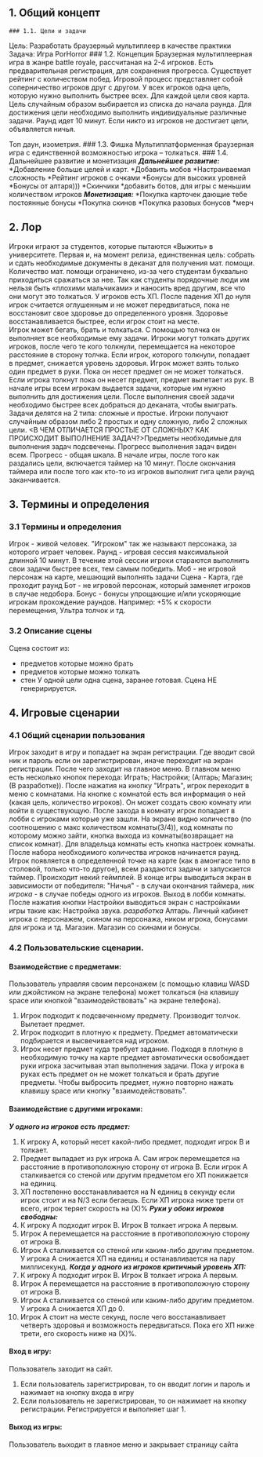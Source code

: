 ## 1. Общий концепт
    ### 1.1. Цели и задачи
Цель: Разработать браузерный мультиплеер в качестве практики
Задача:  Игра PorHorror 
    ### 1.2. Концепция
Браузерная мультиплеерная игра в жанре battle royale, рассчитаная на 2-4 игроков. Есть предварительная регистрация, для сохранения прогресса. Существует рейтинг с количеством побед.
Игровой процесс представляет собой соперничество игроков друг с другом. У всех игроков одна цель, которую нужно выполнить быстрее всех.  Для каждой цели своя карта. Цель случайным образом выбирается из списка до начала раунда. Для достижения цели необходимо выполнить индивидуальные различные задачи. Раунд идет 10 минут.  Если никто из игроков не достигает цели, объявляется ничья. 

Топ даун, изометрия. 
    ### 1.3. Фишка
Мультиплатформенная браузерная игра с единственной возможностью игрока – толкаться. 
    ### 1.4. Дальнейшее развитие и монетизация
***Дальнейшее развитие:***
    *Добавление больше целей и карт. 
    *Добавить мобов
    *Настраиваемая сложность
    *Рейтинг игроков с очками
    *Бонусы для высоких уровней
    *Бонусы от алтаря)))
    *Скинчики
    *добавить ботов, для игры с меньшим количеством игроков
***Монетизация:***
    *Покупка карточек дающие тебе постоянные бонусы
    *Покупка скинов
    *Покупка разовых бонусов
    *мерч
## 2. Лор
Игроки играют за студентов, которые пытаются «Выжить» в университете. Первая и, на момент релиза, единственная цель: собрать и сдать необходимые документы в деканат для получения мат. помощи.  Количество мат. помощи ограничено, из-за чего студентам буквально приходиться сражаться за нее. Так как студенты порядочные люди им нельзя быть «плохими мальчиками» и наносить вред другим, все что они могут это толкаться. 
У игроков есть ХП. После падения ХП до нуля игрок считается оглушенным и не может передвигаться, пока не восстановит свое здоровье до определенного уровня.  Здоровье восстанавливается быстрее, если игрок стоит на месте.  
Игрок может бегать, брать и толкаться. С помощью толчка он выполняет все необходимые ему задачи. Игроки могут толкать других игроков, после чего те кого толкнули, перемещается на некоторое расстояние в сторону толчка. Если игрок, которого толкнули, попадает в предмет, снижается уровень здоровья. 
Игрок может взять только один предмет в руки. Пока он несет предмет он не может толкаться. Если игрока толкнут пока он несет предмет, предмет вылетает из рук. 
В начале игры всем игрокам выдается задачи, которые им нужно выполнить для достижения цели. После выполнения своей задачи необходимо быстрее всех добраться до деканата, чтобы выиграть. Задачи делятся на 2 типа: сложные и простые. Игроки получают случайным образом либо 2 простых и одну сложную, либо 2 сложных цели. <В ЧЕМ ОТЛИЧАЕТСЯ ПРОСТЫЕ ОТ СЛОЖНЫХ? КАК ПРОИСХОДИТ ВЫПОЛНЕНИЕ ЗАДАЧ?>Предметы необходимые для выполнения задач подсвечены. Прогресс выполнения задач виден всем. Прогресс - общая шкала.
В начале игры, после того как раздались цели, включается таймер на 10 минут. После окончания таймера или после того как кто-то из игроков выполнит гига цели раунд заканчивается.
## 3. Термины и определения
### 3.1 Термины и определения
Игрок - живой человек. "Игроком" так же называют персонажа, за которого играет человек.
Раунд - игровая сессия максимальной длинной 10 минут. В течение этой сессии игроки стараются выполнить свои задачи быстрее всех, тем самым победить.
Моб - не игровой персонаж на карте, мешающий выполнять задачи
Сцена - Карта, где проходит раунд
Бот - не игровой персонаж, который заменяет игроков в случае недобора.
Бонус - бонусы упрощающие и/или ускоряющие игрокам прохождение раундов. Например: +5% к скорости перемещения, Ультра толчок и тд.

### 3.2 Описание сцены
Сцена состоит из:
- предметов которые можно брать
- предметов которые можно толкать
- стен
У одной цели одна сцена, заранее готовая. Сцена НЕ генеририруется. 

## 4. Игровые сценарии

### 4.1 Общий сценарии пользования
Игрок заходит в игру и попадает на экран регистрации. Где вводит свой ник и пароль если он зарегистрирован, иначе переходит на экран регистрации. После чего заходит на главное меню. В главном меню есть несколько кнопок перехода: Играть; Настройки; (Алтарь; Магазин;(В разработке)).
После нажатия на кнопку "Играть", игрок переходит в меню с комнатами. На кнопке с комнатой есть вся информация о ней (какая цель, количество игроков). Он может создать свою комнату или войти в существующую. После захода в комнату игрок попадает в лобби с игроками которые уже зашли. На экране видно количество (по соотношению с макс количеством комнаты(3/4)), код комнаты по которому можно зайти, кнопка выхода из комнаты(возвращает на список комнат). Для владельца комнаты есть кнопка настроек комнаты.  После набора необходимого количества игроков начинается раунд. Игрок появляется в определенной точке на карте (как в амонгасе типо в столовой, только что-то другое), всем раздаются задачи и запускается таймер. Происходит некий геймплей. В конце игры выводиться экран в зависимости от победителя: "Ничья" - в случаи окончания таймера, *ник игрока* - в случае победы одного из игроков. Выход в лобби комнаты.
После нажатия кнопки Настройки выводиться экран с настройками игры такие как: Настройка звука.
*разработка*
Алтарь. Личный кабинет игрока с персонажем, скином на персонажа, ником игрока, бонусами для игрока и тд.
Магазин. Магазин со скинами и бонусы.
### 4.2 Пользовательские сценарии.

#### Взаимодействие с предметами:
Пользователь управляя своим персонажем (с помощью клавиш WASD или джойстиком на экране телефона) может толкаться (на клавишу space или кнопкой "взаимодействовать" на экране телефона). 
1. Игрок подходит к подсвеченному предмету. Производит толчок. Вылетает предмет.
2. Игрок подходит в плотную к предмету. Предмет автоматически подбирается и высвечивается над игроком.
3. Игрок несет предмет куда требует задание. Подходя в плотную в необходимую точку на карте предмет автоматически освобождает руки игрока засчитывая этап выполнения задачи.
Пока у игрока в руках есть предмет он не может толкаться и брать другие предметы. Чтобы выбросить предмет, нужно повторно нажать клавишу space или кнопку "взаимодействовать".

#### Взаимодействие с другими игроками:
***У одного из игроков есть предмет:***
1. К игроку А, который несет какой-либо предмет, подходит игрок В и толкает.
2. Предмет выпадает из рук игрока А. Сам игрок перемещается на расстояние в противоположную сторону от игрока В. Если игрок А сталкивается со стеной или другим предметом его ХП понижается на <NNNNN> единиц. 
3. ХП постепенно восстанавливается на N единиц в секунду если игрок стоит и на N/3 если бегаешь. Если ХП игрока ниже трети от всего, игрок теряет скорость на (Х)%
***Руки у обоих игроков свободны:***
1. К игроку А подходит игрок В. Игрок В толкает игрока А первым. 
2. Игрок А перемещается на расстояние в противоположную сторону от игрока В.
3. Игрок А сталкивается со стеной или каким-либо другим предметом. У игрока А снижается ХП на <NNNNN> единиц и останавливается на пару миллисекунд.
***Когда у одного из игроков критичный уровень ХП:***
1. К игроку А подходит игрок В. Игрок В толкает игрока А первым. 
2. Игрок А перемещается на расстояние в противоположную сторону от игрока В.
3. Игрок А сталкивается со стеной или каким-либо другим предметом. У игрока А снижается ХП до 0. 
4. Игрок А стоит на месте <N> секунд, после чего восстанавливает четверть здоровья и возможность передвигаться. Пока его ХП ниже трети, его скорость ниже на (Х)%. 

#### Вход в игру:
Пользователь заходит на сайт.
1. Если пользователь зарегистрирован, то он вводит логин и пароль и нажимает на кнопку входа в игру
2. Если пользователь не зарегистрирован, то он нажимает на кнопку регистрации. Регистрируется и выполняет шаг 1.

#### Выход из игры:
Пользователь выходит в главное меню и закрывает страницу сайта


